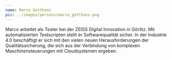 ```yaml
---
name: Marco Gotthans
pic: ../images/persons/marco_gotthans.png
---
```


Marco arbeitet als Tester bei der ZEISS Digital Innovation in Görlitz. Mit automatisierten Testscripten stellt er
Softwarequalität sicher. In der Industrie 4.0 beschäftigt er sich mit den vielen neuen Herausforderungen der
Qualitätssicherung, die sich aus der Verbindung von komplexen Maschinensteuerungen mit Cloudsystemen ergeben.
